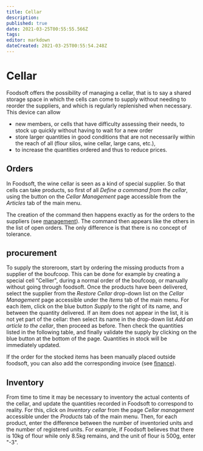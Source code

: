 ```yaml
---
title: Cellar
description: 
published: true
date: 2021-03-25T00:55:55.566Z
tags: 
editor: markdown
dateCreated: 2021-03-25T00:55:54.248Z
---
```


# Cellar
Foodsoft offers the possibility of managing a cellar, that is to say a shared storage space in which the cells can come to supply without needing to reorder the suppliers, and which is regularly replenished when necessary. This device can allow
- new members, or cells that have difficulty assessing their needs, to stock up quickly without having to wait for a new order
- store larger quantities in good conditions that are not necessarily within the reach of all (flour silos, wine cellar, large cans, etc.),
- to increase the quantities ordered and thus to reduce prices.

## Orders
In Foodsoft, the wine cellar is seen as a kind of special supplier. So that cells can take products, so first of all *Define a command from the cellar*, using the button on the *Cellar Management* page accessible from the *Articles* tab of the main menu.

The creation of the command then happens exactly as for the orders to the suppliers (see [management](management)). The command then appears like the others in the list of open orders.
The only difference is that there is no concept of tolerance.

## procurement
To supply the storeroom, start by ordering the missing products from a supplier of the boufcoop. This can be done for example by creating a special cell "Cellier", during a normal order of the boufcoop, or manually without going through foodsoft. Once the products have been delivered, select the supplier from the *Restore Cellar* drop-down list on the *Cellar Management* page accessible under the *Items* tab of the main menu. For each item, click on the blue button *Supply* to the right of its name, and between the quantity delivered. If an item does not appear in the list, it is not yet part of the cellar: then select its name in the drop-down list *Add an article to the cellar*, then proceed as before. Then check the quantities listed in the following table, and finally validate the supply by clicking on the blue button at the bottom of the page. Quantities in stock will be immediately updated.

If the order for the stocked items has been manually placed outside foodsoft, you can also add the corresponding invoice (see [finance](finance)).

## Inventory
From time to time it may be necessary to inventory the actual contents of the cellar, and update the quantities recorded in Foodsoft to correspond to reality. For this, click on *Inventory cellar* from the page *Cellar management* accessible under the *Products* tab of the main menu. Then, for each product, enter the difference between the number of inventoried units and the number of registered units. For example, if Foodsoft believes that there is 10kg of flour while only 8.5kg remains, and the unit of flour is 500g, enter "-3".